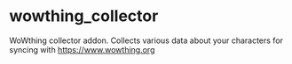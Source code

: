 wowthing_collector
==================

WoWthing collector addon. Collects various data about your characters for syncing with https://www.wowthing.org
